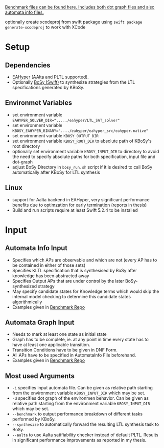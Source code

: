 [Benchmark files can be found here. Includes both dot graph files and also automata info files.](https://schaefer-dev.de/kbosy-specs)

optionally create xcodeproj from swift package using `swift package generate-xcodeproj` to work with XCode


# Setup

## Dependencies
- [EAHyper](https://github.com/reactive-systems/eahyper) (AAlta and PLTL supported).
- Optionally [BoSy (Swift)](https://github.com/reactive-systems/bosy/tree/master/Sources) to synthesize strategies from the LTL specifications generated by KBoSy.

## Environmet Variables
- set environment variable `EAHYPER_SOLVER_DIR="...../eahyper/LTL_SAT_solver"`
- set environment variable `KBOSY_EAHYPER_BINARY="..../eahyper/eahyper_src/eahyper.native"`
- set environment variable `KBOSY_OUTPUT_DIR`
- set environment variable `KBOSY_ROOT_DIR` to absolute path of KBoSy's root directory
- optionally set environment variable `KBOSY_INPUT_DIR` to directory to avoid the need to specify absolute paths for both specification, input file and dot-graph
- adjust BoSy Directory in `bosy_run.sh` script if it is desired to call BoSy automatically after KBoSy for LTL synthesis

## Linux
- support for Aalta backend in EAHyper, very significant performance benefits due to optimzation for early termination (reports in thesis)
- Build and run scripts require at least Swift 5.2.4 to be installed


# Input

## Automata Info Input
- Specifies which APs are observable and which are not (every AP has to be contained in either of those sets)
- Specifies KLTL specification that is synthesised by BoSy after knowledge has been abstracted away
- Specifies Output APs that are under control by the later BoSy-synthesized strategy
- May specify candidate states for Knowledge terms which would skip the internal model checking to determine this candidate states algorithmically
- Examples given in [Benchmark Repo](https://schaefer-dev.de/kbosy-specs)

## Automata Graph Input
- Needs to mark at least one state as initial state
- Graph has to be complete, ie. at any point in time every state has to have at least one applicable transition.
- Transition Conditions have to be given in DNF Form.
- All APs have to be specified in AutomataInfo File beforehand.
- Examples given in [Benchmark Repo](https://schaefer-dev.de/kbosy-specs)

## Most used Arguments
- `-i` specifies input automata file. Can be given as relative path starting from the environment variable `KBOSY_INPUT_DIR` which may be set.
- `-d` specifies dot graph of the environmen behavior. Can be given as relative path starting from the environment variable `KBOSY_INPUT_DIR` which may be set.
- `--benchmark` to output performance breakdown of different tasks performed by KBoSy.
- `--synthesize` to automatically forward the resulting LTL synthesis task to BoSy.
- `--aalta` to use Aalta satifiability checker instead of default PLTL. Results in significant performance improvements as reported in my thesis.
